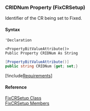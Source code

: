 ﻿### CRIDNum Property (FixCRSetup)

Identifier of the CR being set to Fixed.

#### Syntax

```vbnet
'Declaration

<PropertyBitValueAttribute()>
Public Property CRIDNum As String
```

```csharp
[PropertyBitValueAttribute()]
public string CRIDNum {get; set;}
```

[!include[Requirements](../partials/requirements.md)]

#### Reference

[FixCRSetup Class](FChoice.Toolkits.Clarify~FChoice.Toolkits.Clarify.Quality.FixCRSetup.md)  
[FixCRSetup Members](FChoice.Toolkits.Clarify~FChoice.Toolkits.Clarify.Quality.FixCRSetup_members.md)